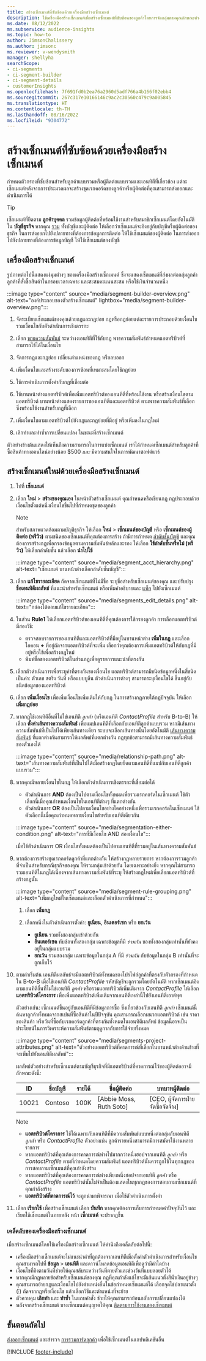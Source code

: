```yaml
---
title: สร้างเซ็กเมนต์ที่ซับซ้อนด้วยเครื่องมือสร้างเซ็กเมนต์
description: ใช้เครื่องมือสร้างเซ็กเมนต์เพื่อสร้างเซ็กเมนต์ที่ซับซ้อนของลูกค้าโดยการจัดกลุ่มตามคุณลักษณะต่างๆ
ms.date: 08/12/2022
ms.subservice: audience-insights
ms.topic: how-to
author: JimsonChalissery
ms.author: jimsonc
ms.reviewer: v-wendysmith
manager: shellyha
searchScope:
- ci-segments
- ci-segment-builder
- ci-segment-details
- customerInsights
ms.openlocfilehash: 7f691fd0b2ea76a2960d5adf766a4b166f02ebb4
ms.sourcegitcommit: 267c317e10166146c9ac2c30560c479c9a005845
ms.translationtype: HT
ms.contentlocale: th-TH
ms.lasthandoff: 08/16/2022
ms.locfileid: "9304772"
---
```

# <a name="create-complex-segments-with-segment-builder"></a>สร้างเซ็กเมนต์ที่ซับซ้อนด้วยเครื่องมือสร้างเซ็กเมนต์

กำหนดตัวกรองที่ซับซ้อนสำหรับลูกค้าแบบรวมหรือผู้ติดต่อแบบรวมและเอนทิตีที่เกี่ยวข้อง แต่ละเซ็กเมนต์หลังจากการประมวลผลจะสร้างชุดเรกคอร์ดของลูกค้าหรือผู้ติดต่อที่คุณสามารถส่งออกและดำเนินการได้

> [!TIP]
> เซ็กเมนต์ที่ยึดตาม **ลูกค้าบุคคล** รวมข้อมูลผู้ติดต่อที่พร้อมใช้งานสำหรับสมาชิกเซ็กเมนต์โดยอัตโนมัติ ใน **บัญชีธุรกิจ** หากคุณ [รวม](data-unification.md) ทั้งบัญชีและผู้ติดต่อ ให้เลือกว่าเซ็กเมนต์จะอิงอยู่กับบัญชีหรือผู้ติดต่อของธุรกิจ ในการส่งออกไปยังปลายทางที่ต้องการข้อมูลการติดต่อ ให้ใช้เซ็กเมนต์ของผู้ติดต่อ ในการส่งออกไปยังปลายทางที่ต้องการข้อมูลบัญชี ให้ใช้เซ็กเมนต์ของบัญชี

## <a name="segment-builder"></a>เครื่องมือสร้างเซ็กเมนต์

รูปภาพต่อไปนี้แสดงแง่มุมต่างๆ ของเครื่องมือสร้างเซ็กเมนต์ ซึ่งจะแสดงเซ็กเมนต์ที่ส่งผลต่อกลุ่มลูกค้า ลูกค้าที่สั่งซื้อสินค้าในกรอบเวลาเฉพาะ และสะสมคะแนนสะสม หรือใช้เงินจำนวนหนึ่ง

:::image type="content" source="media/segment-builder-overview.png" alt-text="องค์ประกอบของตัวสร้างเซ็กเมนต์" lightbox="media/segment-builder-overview.png":::

1. จัดระเบียบเซ็กเมนต์ของคุณด้วยกฎและกฎย่อย กฎหรือกฎย่อยแต่ละรายการประกอบด้วยเงื่อนไข รวมเงื่อนไขกับตัวดำเนินการเชิงตรรกะ

1. เลือก [พาธความสัมพันธ์](relationships.md) ระหว่างงเอนทิตีที่ใช้กับกฎ พาธความสัมพันธ์กำหนดแอตทริบิวต์ที่สามารถใช้ได้ในเงื่อนไข

1. จัดการกฎและกฎย่อย เปลี่ยนตำแหน่งของกฎ หรือลบออก

1. เพิ่มเงื่อนไขและสร้างระดับของการซ้อนที่เหมาะสมโดยใช้กฎย่อย

1. ใช้การดำเนินการตั้งค่ากับกฎที่เชื่อมต่อ

1. ใช้บานหน้าต่างแอตทริบิวต์เพื่อเพิ่มแอตทริบิวต์ของเอนทิตีที่พร้อมใช้งาน หรือสร้างเงื่อนไขตามแอตทริบิวต์ บานหน้าต่างแสดงรายการของเอนทิตีและแอตทริบิวต์ ตามพาธความสัมพันธ์ที่เลือก ซึ่งพร้อมใช้งานสำหรับกฎที่เลือก

1. เพิ่มเงื่อนไขตามแอตทริบิวต์ไปยังกฎและกฎย่อยที่มีอยู่ หรือเพิ่มลงในกฎใหม่

1. เลิกทำและทำซ้ำการเปลี่ยนแปลง ในขณะที่สร้างเซ็กเมนต์

ตัวอย่างข้างต้นแสดงให้เห็นถึงความสามารถในการแบ่งเซ็กเมนต์ เราได้กำหนดเซ็กเมนต์สำหรับลูกค้าที่ซื้อสินค้าทางออนไลน์อย่างน้อย $500 *และ* มีความสนใจในการพัฒนาซอฟต์แวร์

## <a name="create-a-new-segment-with-segment-builder"></a>สร้างเซ็กเมนต์ใหม่ด้วยเครื่องมือสร้างเซ็กเมนต์

1. ไปที่ **เซ็กเมนต์**

1. เลือก **ใหม่** > **สร้างของคุณเอง** ในหน้าตัวสร้างเซ็กเมนต์ คุณกำหนดหรือเขียนกฎ กฎประกอบด้วยเงื่อนไขตั้งแต่หนึ่งเงื่อนไขขึ้นไปที่กำหนดชุดของลูกค้า

   > [!NOTE]
   > สำหรับสภาพแวดล้อมตามบัญชีธุรกิจ ให้เลือก **ใหม่** > **เซ็กเมนต์ของบัญชี** หรือ **เซ็กเมนต์ของผู้ติดต่อ (พรีวิว)** ตามชนิดของเซ็กเมนต์ที่คุณต้องการสร้าง ถ้ามีการกำหนด [ลำดับชั้นบัญชี](relationships.md#set-up-account-hierarchies) และคุณต้องการสร้างกฎเพื่อกรองข้อมูลตามความสัมพันธ์หลักและรอง ให้เลือก **ใช้ลำดับชั้นหรือไม่ (พรีวิว)** ให้เลือกลำดับชั้น แล้วเลือก **นำไปใช้**
   >
   > :::image type="content" source="media/segment_acct_hierarchy.png" alt-text="เซ็กเมนต์ บานหน้าต่างเลือกลำดับชั้นบัญชี":::

1. เลือก **แก้ไขรายละเอียด** ถัดจากเซ็กเมนต์ที่ไม่มีชื่อ ระบุชื่อสำหรับเซ็กเมนต์ของคุณ และปรับปรุง **ชื่อเอนทิตีผลลัพธ์** ที่แนะนำสำหรับเซ็กเมนต์ หรือเพิ่มคำอธิบายและ [แท็ก](work-with-tags-columns.md#manage-tags) ไปยังเซ็กเมนต์

   :::image type="content" source="media/segments_edit_details.png" alt-text="กล่องโต้ตอบแก้ไขรายละเอียด":::

1. ในส่วน **Rule1** ให้เลือกแอตทริบิวต์ของเอนทิตีที่คุณต้องการใช้กรองลูกค้า การเลือกแอตทริบิวต์มีสองวิธี:
   - ตรวจสอบรายการของเอนทิตีและแอตทริบิวต์ที่มีอยู่ในบานหน้าต่าง **เพิ่มในกฎ** และเลือกไอคอน **+** ที่อยู่ถัดจากแอตทริบิวต์ที่จะเพิ่ม เลือกว่าคุณต้องการเพิ่มแอตทริบิวต์ให้กับกฎที่มีอยู่หรือใช้เพื่อสร้างกฎใหม่
   - พิมพ์ชื่อของแอตทริบิวต์ในส่วนกฎเพื่อดูรายการแนะนำที่ตรงกัน

1. เลือกตัวดำเนินการเพื่อระบุค่าที่ตรงกันของเงื่อนไข แอตทริบิวต์สามารถมีชนิดข้อมูลหนึ่งในสี่ชนิดเป็นค่า: ตัวเลข สตริง วันที่ หรือแบบบูลีน ตัวดำเนินการต่างๆ สามารถระบุเงื่อนไขได้ ขึ้นอยู่กับชนิดข้อมูลของแอตทริบิวต์

1. เลือก **เพิ่มเงื่อนไข** เพื่อเพิ่มเงื่อนไขเพิ่มเติมให้กับกฎ ในการสร้างกฎภายใต้กฎปัจจุบัน ให้เลือก **เพิ่มกฎย่อย**

1. หากกฎใช้เอนทิตีอื่นที่ไม่ใช่เอนทิตี *ลูกค้า* (หรือเอนทิตี *ContactProfile* สำหรับ B-to-B) ให้เลือก **ตั้งค่าเส้นทางความสัมพันธ์** เพื่อแมปเอนทิตีที่เลือกกับเอนทิตีลูกค้าแบบรวม หากมีเส้นทางความสัมพันธ์ที่เป็นไปได้เพียงเส้นทางเดียว ระบบจะเลือกเส้นทางนั้นโดยอัตโนมัติ [เส้นทางความสัมพันธ์](relationships.md#relationship-paths) ที่แตกต่างกันสามารถให้ผลลัพธ์ที่แตกต่างกัน กฎทุกข้อสามารถมีเส้นทางความสัมพันธ์ของตัวเองได้

   :::image type="content" source="media/relationship-path.png" alt-text="เส้นทางความสัมพันธ์ที่เป็นไปได้เมื่อสร้างกฎโดยยึดตามเอนทิตีที่แมปกับเอนทิตีลูกค้าแบบรวม":::

1. หากคุณมีหลายเงื่อนไขในกฎ ให้เลือกตัวดำเนินการเชิงตรรกะที่เชื่อมต่อได้  
   - ตัวดำเนินการ **AND** ต้องเป็นไปตามเงื่อนไขทั้งหมดเพื่อรวมเรกคอร์ดในเซ็กเมนต์ ใช้ตัวเลือกนี้เมื่อคุณกำหนดเงื่อนไขในเอนทิตีต่างๆ ที่แตกต่างกัน
   - ตัวดำเนินการ **OR** ต้องเป็นไปตามเงื่อนไขอย่างใดอย่างหนึ่งเพื่อรวมเรกคอร์ดในเซ็กเมนต์ ใช้ตัวเลือกนี้เมื่อคุณกำหนดหลายเงื่อนไขสำหรับเอนทิตีเดียวกัน

   :::image type="content" source="media/segmentation-either-condition.png" alt-text="การที่มีเงื่อนไข AND สองเงื่อนไข":::

   เมื่อใช้ตัวดำเนินการ OR เงื่อนไขทั้งหมดต้องเป็นไปตามเอนทิตีที่รวมอยู่ในเส้นทางความสัมพันธ์

1. หากต้องการสร้างชุดเรกคอร์ดลูกค้าที่แตกต่างกัน ให้สร้างกฎหลายรายการ หากต้องการรวมลูกค้าที่จำเป็นสำหรับกรณีธุรกิจของคุณ ให้รวมกลุ่มเข้าด้วยกัน โดยเฉพาะอย่างยิ่ง หากคุณไม่สามารถรวมเอนทิตีในกฎได้เนื่องจากเส้นทางความสัมพันธ์ที่ระบุ ให้สร้างกฎใหม่เพื่อเลือกแอตทริบิวต์ที่สร้างกฎนั้น

      :::image type="content" source="media/segment-rule-grouping.png" alt-text="เพิ่มกฎใหม่ในเซ็กเมนต์และเลือกตัวดำเนินการที่กำหนด":::

   1. เลือก **เพิ่มกฎ**
   1. เลือกหนึ่งในตัวดำเนินการตั้งค่า: **ยูเนียน**, **อินเตอร์เซก** หรือ **ยกเว้น**

      - **ยูเนียน** รวมทั้งสองกลุ่มเข้าด้วยกัน
      - **อินเตอร์เซค** ทับซ้อนทั้งสองกลุ่ม เฉพาะข้อมูลที่มี *ร่วมกัน* ของทั้งสองกลุ่มเท่านั้นที่ยังคงอยู่ในกลุ่มแบบรวม
      - **ยกเว้น** รวมสองกลุ่ม เฉพาะข้อมูลในกลุ่ม A ที่มี *ร่วมกัน* กับข้อมูลในกลุ่ม B เท่านั้นที่จะถูกเก็บไว้

1. ตามค่าเริ่มต้น เอนทิตีผลลัพธ์จะมีแอตทริบิวต์ทั้งหมดของโปรไฟล์ลูกค้าที่ตรงกับตัวกรองที่กำหนด ใน B-to-B เมื่อใช้เอนทิตี *ContactProfile* รหัสบัญชีจะถูกรวมโดยอัตโนมัติ หากเซ็กเมนต์อิงตามเอนทิตีอื่นที่ไม่ใช่เอนทิตี *ลูกค้า* หรือรวมแอตทริบิวต์เพิ่มเติมจาก *ContactProfile* ให้เลือก **แอตทริบิวต์โครงการ** เพื่อเพิ่มแอตทริบิวต์เพิ่มเติมจากเอนทิตีเหล่านี้ไปยังเอนทิตีเอาต์พุต
 
   ตัวอย่างเช่น: เซ็กเมนต์ขึ้นอยู่กับเอนทิตีที่มีข้อมูลการซื้อ ซึ่งเกี่ยวข้องกับเอนทิตี *ลูกค้า* เซ็กเมนต์นี้ค้นหาลูกค้าทั้งหมดจากสเปนที่ซื้อสินค้าในปีปัจจุบัน คุณสามารถเลือกผนวกแอตทริบิวต์ เช่น ราคาของสินค้า หรือวันที่ซื้อกับเรกคอร์ดลูกค้าที่ตรงกันทั้งหมดในเอนทิตีผลลัพธ์ ข้อมูลนี้อาจเป็นประโยชน์ในการวิเคราะห์ความสัมพันธ์ตามฤดูกาลกับการใช้จ่ายทั้งหมด

   :::image type="content" source="media/segments-project-attributes.png" alt-text="ตัวอย่างแอตทริบิวต์ที่คาดการณ์ที่เลือกในบานหน้าต่างด้านข้างที่จะเพิ่มไปยังเอนทิตีผลลัพธ์":::
 
   ผลลัพธ์ตัวอย่างสำหรับเซ็กเมนต์ตามบัญชีธุรกิจที่มีแอตทริบิวต์ที่คาดการณ์ไว้ของผู้ติดต่ออาจมีลักษณะดังนี้:

   |ID  |ชื่อบัญชี  |รายได้  |ชื่อผู้ติดต่อ  | บทบาทผู้ติดต่อ|
   |---------|---------|---------|---------|---|
   |10021     | Contoso | 100K | [Abbie Moss, Ruth Soto]  | [CEO, ผู้จัดการฝ่ายจัดซื้อจัดจ้าง]

   > [!NOTE]
   > - **แอตทริบิวต์โครงการ** ใช้ได้เฉพาะกับเอนทิตีที่มีความสัมพันธ์แบบหนึ่งต่อกลุ่มกับเอนทิตี *ลูกค้า* หรือ *ContactProfile* ตัวอย่างเช่น ลูกค้ารายหนึ่งสามารถมีการสมัครใช้งานหลายรายการ
   > - หากแอตทริบิวต์ที่คุณต้องการคาดการณ์ห่างไปมากกว่าหนึ่งฮอปจากเอนทิตี *ลูกค้า* หรือ *ContactProfile* ตามที่กำหนดโดยความสัมพันธ์ แอตทริบิวต์นั้นควรถูกใช้ในทุกกฎของการสอบถามเซ็กเมนต์ที่คุณกำลังสร้าง
   > - หากแอตทริบิวต์ที่คุณต้องการคาดการณ์ห่างเพียงหนึ่งฮอปจากเอนทิตี *ลูกค้า* หรือ *ContactProfile* แอตทริบิวต์นั้นไม่จำเป็นต้องแสดงในทุกกฎของการสอบถามเซ็กเมนต์ที่คุณกำลังสร้าง
   > - **แอตทริบิวต์ที่คาดการณ์ไว้** จะถูกนำมาพิจารณา เมื่อใช้ตัวดำเนินการตั้งค่า

1. เลือก **เรียกใช้** เพื่อสร้างเซ็กเมนต์ เลือก **บันทึก** หากคุณต้องการเก็บการกำหนดค่าปัจจุบันไว้ และเรียกใช้เซ็กเมนต์ในภายหลัง หน้า **เซ็กเมนต์** จะปรากฏขึ้น

### <a name="segment-builder-tips"></a>เคล็ดลับของเครื่องมือสร้างเซ็กเมนต์

เมื่อสร้างเซ็กเมนต์โดยใช้เครื่องมือสร้างเซ็กเมนต์ ให้คำนึงถึงเคล็ดลับต่อไปนี้:

- เครื่องมือสร้างเซ็กเมนต์จะไม่แนะนำค่าที่ถูกต้องจากเอนทิตีเมื่อตั้งค่าตัวดำเนินการสำหรับเงื่อนไข คุณสามารถไปที่ **ข้อมูล** > **เอนทิตี** และดาวน์โหลดข้อมูลเอนทิตีเพื่อดูว่ามีค่าใดบ้าง
- เงื่อนไขที่อิงตามวันที่ช่วยให้คุณสลับระหว่างวันที่ตายตัวและช่วงวันที่แบบลอยตัวได้
- หากคุณมีกฎหลายข้อสำหรับเซ็กเมนต์ของคุณ กฎที่คุณกำลังแก้ไขจะมีเส้นแนวตั้งสีน้ำเงินอยู่ข้างๆ
- คุณสามารถย้ายกฎและเงื่อนไขไปยังตำแหน่งอื่นในข้อกำหนดเซ็กเมนต์ได้ เลือกจุดไข่ปลาแนวตั้ง (&vellip;) ถัดจากกฎหรือเงื่อนไข แล้วเลือกวิธีและตำแหน่งที่จะย้าย
- ตัวควบคุม **เลิกทำ** และ **ทำซ้ำ** ในแถบคำสั่ง ช่วยให้คุณสามารถย้อนกลับการเปลี่ยนแปลงได้
- หลังจากสร้างเซ็กเมนต์ บางเซ็กเมนต์อนุญาตให้คุณ [ติดตามการใช้งานของเซ็กเมนต์](segments.md#track-usage-of-a-segment)

## <a name="next-steps"></a>ขั้นตอนถัดไป

[ส่งออกเซ็กเมนต์](export-destinations.md) และสำรวจ [การรวมการ์ดลูกค้า](customer-card-add-in.md) เพื่อใช้เซ็กเมนต์ในแอปพลิเคชันอื่น

[!INCLUDE [footer-include](includes/footer-banner.md)]
